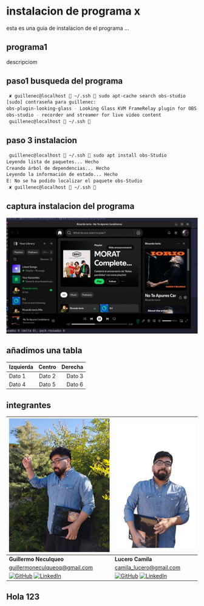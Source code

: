 # instalacion de programa x

esta es una guia de instalacion de el programa ...

## programa1

descripciom

## paso1 busqueda del programa

```bash
 ✘ guillenec@localhost  ~/.ssh  sudo apt-cache search obs-studio
[sudo] contraseña para guillenec: 
obs-plugin-looking-glass - Looking Glass KVM FrameRelay plugin for OBS-Studio
obs-studio - recorder and streamer for live video content
 guillenec@localhost  ~/.ssh  

```

## paso 3 instalacion

```bash
 guillenec@localhost  ~/.ssh  sudo apt install obs-Studio
Leyendo lista de paquetes... Hecho
Creando árbol de dependencias... Hecho
Leyendo la información de estado... Hecho
E: No se ha podido localizar el paquete obs-Studio
 ✘ guillenec@localhost  ~/.ssh 
```

## captura instalacion del programa

![captura del programa x instalda](./captura1.png)

## añadimos una tabla

| Izquierda  | Centro   | Derecha |
|:---------- |:--------:|--------:|
| Dato 1     | Dato 2   | Dato 3  |
| Dato 4     | Dato 5   | Dato 6  |

## integrantes

| ![Guillermo Neculqueo](./guille8.jpg) | ![Lucero Camila](./guille2.png) |
|-----------------------|-------------------|
| **Guillermo Neculqueo**  | **Lucero Camila** |
| <guillermoneculqueoq@gmail.com> | <camila_lucero@gmail.com> |
| [![GitHub](https://img.shields.io/badge/GitHub-000?style=for-the-badge&logo=github&logoColor=white)](https://github.com/guillenec) [![LinkedIn](https://img.shields.io/badge/LinkedIn-0077B5?style=for-the-badge&logo=linkedin&logoColor=white)](https://linkedin.com/in/guillenec) | [![GitHub](https://img.shields.io/badge/GitHub-000?style=for-the-badge&logo=github&logoColor=white)](https://github.com/camila_lucero) [![LinkedIn](https://img.shields.io/badge/LinkedIn-0077B5?style=for-the-badge&logo=linkedin&logoColor=white)](https://linkedin.com/in/camila_lucero) |

## Hola 123
